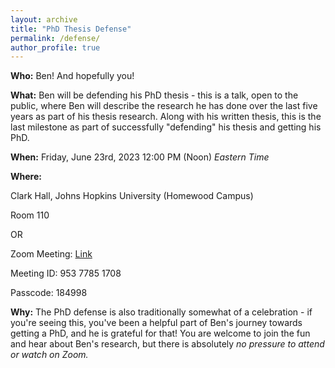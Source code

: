 ```yaml
---
layout: archive
title: "PhD Thesis Defense"
permalink: /defense/
author_profile: true
---
```


**Who:**
Ben! And hopefully you!

**What:** 
Ben will be defending his PhD thesis - this is a talk, open to the public, where 
Ben will describe the research he has done over the last five years as part of his 
thesis research. Along with his written thesis, this is the last milestone as part of
successfully "defending" his thesis and getting his PhD.

**When:**
Friday, June 23rd, 2023
12:00 PM (Noon) *Eastern Time*

**Where:**

Clark Hall, Johns Hopkins University (Homewood Campus)

Room 110

OR

Zoom Meeting: [Link](https://JHUBlueJays.zoom.us/j/95377851708?pwd=NVFlRStZSzg4SEFxNGlKWVBxeWI3QT09)

Meeting ID: 953 7785 1708

Passcode: 184998

**Why:**
The PhD defense is also traditionally somewhat of a celebration - if you're seeing 
this, you've been a helpful part of Ben's journey towards getting a PhD, and he is 
grateful for that! You are welcome to join the fun and hear about Ben's research, but 
there is absolutely *no pressure to attend or watch on Zoom.*

